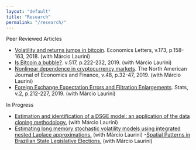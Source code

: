 ```yaml
---
layout: "default"
title: "Research"
permalink: "/research/"
---
```


Peer Reviewed Articles

- [Volatility and returns jumps in bitcoin](https://doi.org/10.1016/j.econlet.2018.10.011). Economics Letters, v.173, p.158-163, 2018. (with Márcio Laurini)
- [Is Bitcoin a bubble?](https://doi.org/10.1016/j.physa.2018.11.031). v.517, p.222-232, 2019. (with Márcio Laurini)
- [Nonlinear dependence in cryptocurrency markets](https://doi.org/10.1016/j.najef.2019.01.015). The North American Journal of Economics and Finance, v.48, p.32-47, 2019. (with Márcio Laurini)
- [Foreign Exchange Expectation Errors and Filtration Enlargements](https://doi.org/10.3390/stats2020016). Stats, v.2, p.212-227, 2019. (with Márcio Laurini)

In Progress

- [Estimation and identification of a DSGE model: an application of the data cloning methodology.](https://teses.usp.br/teses/disponiveis/96/96131/tde-31032016-144306/publico/PedroLPChaim_Corrigida.pdf) (with Márcio Laurini)
- [Estimating long memory stochastic volatility models using integrated nested Laplace approximations.](https://www.google.com/url?q=https%3A%2F%2Fwww.dropbox.com%2Fs%2Fe4a2u7keri7sid7%2FINLA_SV_fGn_Artigo_1.pdf%3Fdl%3D0&sa=D) (with Márcio Laurini)
-[Spatial Patterns in Brazilian State Legislative Elections.](https://www.google.com/url?q=https%3A%2F%2Fwww.dropbox.com%2Fs%2Ffsfyrgllun81q1a%2Feleicoes_legislativas_2014_eng_2019.pdf%3Fdl%3D0&sa=D) (with Márcio Laurini)
